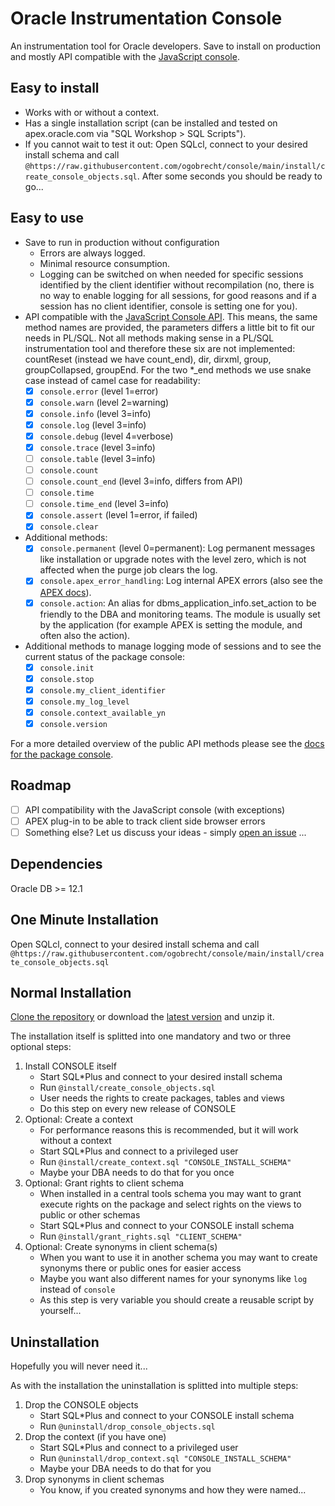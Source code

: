 # Oracle Instrumentation Console

An instrumentation tool for Oracle developers. Save to install on production and
mostly API compatible with the [JavaScript
console](https://developers.google.com/web/tools/chrome-devtools/console/api).

## Easy to install

- Works with or without a context.
- Has a single installation script (can be installed and tested on
  apex.oracle.com via "SQL Workshop > SQL Scripts").
- If you cannot wait to test it out: Open SQLcl, connect to your desired install
    schema and call
    `@https://raw.githubusercontent.com/ogobrecht/console/main/install/create_console_objects.sql`.
    After some seconds you should be ready to go...

## Easy to use

- Save to run in production without configuration
  - Errors are always logged.
  - Minimal resource consumption.
  - Logging can be switched on when needed for specific sessions identified by
    the client identifier without recompilation (no, there is no way to enable
    logging for all sessions, for good reasons and if a session has no client
    identifier, console is setting one for you).
- API compatible with the [JavaScript Console
  API](https://developers.google.com/web/tools/chrome-devtools/console/api).
  This means, the same method names are provided, the parameters differs a
  little bit to fit our needs in PL/SQL. Not all methods making sense in a
  PL/SQL instrumentation tool and therefore these six are not implemented:
  countReset (instead we have count_end), dir, dirxml, group, groupCollapsed,
  groupEnd. For the two \*_end methods we use snake case instead of camel case
  for readability:
  - [X] `console.error` (level 1=error)
  - [X] `console.warn` (level 2=warning)
  - [X] `console.info` (level 3=info)
  - [X] `console.log` (level 3=info)
  - [X] `console.debug` (level 4=verbose)
  - [X] `console.trace` (level 3=info)
  - [ ] `console.table` (level 3=info)
  - [ ] `console.count`
  - [ ] `console.count_end` (level 3=info, differs from API)
  - [ ] `console.time`
  - [ ] `console.time_end` (level 3=info)
  - [X] `console.assert` (level 1=error, if failed)
  - [X] `console.clear`
- Additional methods:
  - [X] `console.permanent` (level 0=permanent): Log permanent messages like
    installation or upgrade notes with the level zero, which is not affected
    when the purge job clears the log.
  - [X] `console.apex_error_handling`: Log internal APEX errors (also see the
    [APEX
    docs](https://docs.oracle.com/en/database/oracle/application-express/20.2/aeapi/Example-of-an-Error-Handling-Function.html#GUID-2CD75881-1A59-4787-B04B-9AAEC14E1A82)).
  - [X] `console.action`: An alias for dbms_application_info.set_action to be
    friendly to the DBA and monitoring teams. The module is usually set by the
    application (for example APEX is setting the module, and often also the
    action).
- Additional methods to manage logging mode of sessions and to see the current
  status of the package console:
  - [X] `console.init`
  - [X] `console.stop`
  - [X] `console.my_client_identifier`
  - [X] `console.my_log_level`
  - [X] `console.context_available_yn`
  - [X] `console.version`

For a more detailed overview of the public API methods please see the [docs for the package console](docs/console.md).

## Roadmap

- [ ] API compatibility with the JavaScript console (with exceptions)
- [ ] APEX plug-in to be able to track client side browser errors
- [ ] Something else? Let us discuss your ideas - simply [open an issue](https://github.com/ogobrecht/console/issues/new) ...

## Dependencies

Oracle DB >= 12.1

## One Minute Installation

Open SQLcl, connect to your desired install schema and call
`@https://raw.githubusercontent.com/ogobrecht/console/main/install/create_console_objects.sql`

## Normal Installation

[Clone the repository](https://github.com/ogobrecht/console) or download the
[latest
version](https://github.com/ogobrecht/oracle-instrumentation-console/releases/latest)
and unzip it.

The installation itself is splitted into one mandatory and two or three optional
steps:

1. Install CONSOLE itself
    - Start SQL*Plus and connect to your desired install schema
    - Run `@install/create_console_objects.sql`
    - User needs the rights to create packages, tables and views
    - Do this step on every new release of CONSOLE
2. Optional: Create a context
    - For performance reasons this is recommended, but it will work without a context
    - Start SQL*Plus and connect to a privileged user
    - Run `@install/create_context.sql "CONSOLE_INSTALL_SCHEMA"`
    - Maybe your DBA needs to do that for you once
3. Optional: Grant rights to client schema
    - When installed in a central tools schema you may want to grant execute
      rights on the package and select rights on the views to public or other
      schemas
    - Start SQL*Plus and connect to your CONSOLE install schema
    - Run `@install/grant_rights.sql "CLIENT_SCHEMA"`
4. Optional: Create synonyms in client schema(s)
    - When you want to use it in another schema you may want to create synonyms
      there or public ones for easier access
    - Maybe you want also different names for your synonyms like `log` instead
      of `console`
    - As this step is very variable you should create a reusable script by
      yourself...

## Uninstallation

Hopefully you will never need it...

As with the installation the uninstallation is splitted into multiple steps:

1. Drop the CONSOLE objects
    - Start SQL*Plus and connect to your CONSOLE install schema
    - Run `@uninstall/drop_console_objects.sql`
2. Drop the context (if you have one)
    - Start SQL*Plus and connect to a privileged user
    - Run `@uninstall/drop_context.sql "CONSOLE_INSTALL_SCHEMA"`
    - Maybe your DBA needs to do that for you
3. Drop synonyms in client schemas
    - You know, if you created synonyms and how they were named...
